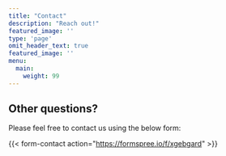 ```yaml
---
title: "Contact"
description: "Reach out!"
featured_image: ''
type: 'page'
omit_header_text: true
featured_image: ''
menu:
  main:
    weight: 99
---
```


## Other questions?

Please feel free to contact us using the below form:

{{< form-contact action="https://formspree.io/f/xgebgard" >}}

